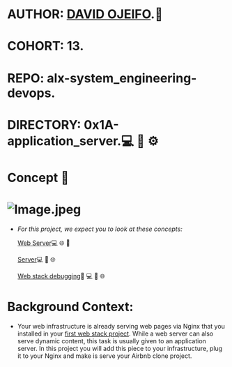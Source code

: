 # AUTHOR:         [DAVID OJEIFO](https://github.com/Kingvadee).:briefcase:
# COHORT:         13.
# REPO:		  alx-system_engineering-devops.
# DIRECTORY:	  0x1A-application_server.:computer: :rocket: :gear:

# Concept :page_with_curl:
# ![Image.jpeg](file:///C:/Users/user/OneDrive/Pictures/Screenshots/Application%20Server%20image.jpeg)
 * *For this project, we expect you to look at these concepts:*

      [Web Server](https://intranet.alxswe.com/concepts/17):computer: :globe_with_meridians: :electric_plug:

      [Server](https://intranet.alxswe.com/concepts/67):computer: :signal_strength: :globe_with_meridians:

      [Web stack debugging](https://intranet.alxswe.com/concepts/68):bug: :computer: :wrench: :globe_with_meridians:
# Background Context:
 *  Your web infrastructure is already serving web pages via Nginx that you installed
    in your [first web stack project](https://intranet.alxswe.com/projects/266). While a web server can also serve dynamic content,
    this task is usually given to an application server. In this project you will add
    this piece to your infrastructure, plug it to your Nginx and make is serve your
    Airbnb clone project.

